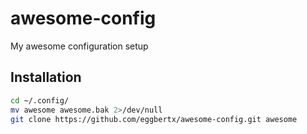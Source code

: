 # awesome-config
My awesome configuration setup

## Installation
```bash
cd ~/.config/
mv awesome awesome.bak 2>/dev/null
git clone https://github.com/eggbertx/awesome-config.git awesome
```